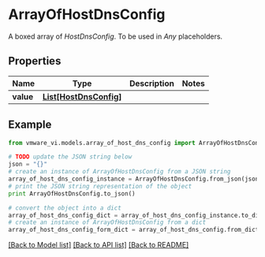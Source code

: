 # ArrayOfHostDnsConfig

A boxed array of *HostDnsConfig*. To be used in *Any* placeholders. 

## Properties
Name | Type | Description | Notes
------------ | ------------- | ------------- | -------------
**value** | [**List[HostDnsConfig]**](HostDnsConfig.md) |  | 

## Example

```python
from vmware_vi.models.array_of_host_dns_config import ArrayOfHostDnsConfig

# TODO update the JSON string below
json = "{}"
# create an instance of ArrayOfHostDnsConfig from a JSON string
array_of_host_dns_config_instance = ArrayOfHostDnsConfig.from_json(json)
# print the JSON string representation of the object
print ArrayOfHostDnsConfig.to_json()

# convert the object into a dict
array_of_host_dns_config_dict = array_of_host_dns_config_instance.to_dict()
# create an instance of ArrayOfHostDnsConfig from a dict
array_of_host_dns_config_form_dict = array_of_host_dns_config.from_dict(array_of_host_dns_config_dict)
```
[[Back to Model list]](../README.md#documentation-for-models) [[Back to API list]](../README.md#documentation-for-api-endpoints) [[Back to README]](../README.md)


